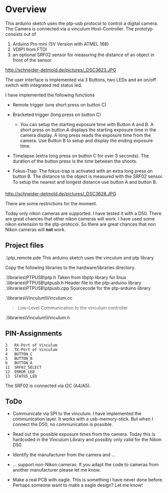 # Overview #
This arduino sketch uses the ptp-usb protocol to control a digital camera. The Camera is connected via a vinculum Host-Controller. The prototyp consists out of

  1. Arduino Pro mini (5V Version with ATMEL 168)
  1. VDIP1 from FTDI
  1. an optional SRF02 sensor for measuring the distance of an object in front of the sensor

http://schneider-detmold.de/pictures/_DSC3623.JPG

The user interface is implemented via 3 Buttons, two LEDs and an on/off switch with integrated red status led.

I have implemented the following functions

  * Remote trigger (one short press on button C)

  * Bracketed trigger  (long press on button C)
    * You can setup the starting exposure time with Button A and B. A short press on button A displays the starting exposure time in the camera display. A long press reads the exposure time from the camera. Use Button B to setup and display the ending exposure time.

  * Timelapse (extra long press on button C for over 3 seconds). The duration of the button press is the time between the shoots.

  * Fokus-Trap: The fokus-trap is activated with an extra long press on button B. The distance to the object is measured with the SRF02 sensor. To setup the nearest and longest distance use button A and button B.


http://schneider-detmold.de/pictures/_DSC3628.JPG


There are some restrictions for the moment.

Today only nikon cameras are supported. I have tested it with a D50. There are great chances that other nikon cameras will work. I have used some nikon extension to the ptp-protocol. So there are great chances that non Nikon cameras will **not** work.

## Project files ##

.\ptp\_remote.pde		This arduino sketch uses the vinculum and ptp library

Copy the following libraries to the hardware/libraries directory.


.\libraries\PTPUSB\ptp.h		Taken from libptp library for linux
.\libraries\PTPUSB\ptpusb.h		Header file to the ptp-arduino library
.\libraries\PTPUSB\ptpusb.cpp 		Sourcecode for the ptp-arduino library

.\libraries\Vinculum\Vinculum.cc
> Low-Level Communication to the vinculum controller

.\libraries\Vinculum\Vinculum.h


## PIN-Assignments ##

```
2	RX-Port of Vinculum
3	TX-Port of Vinculum
4 	BUTTON_C 
5 	BUTTON_B 
6 	BUTTON_A 
11	SRF02_SELECT 
12 	ERROR_LED 
13 	STATUS_LED 
```

The SRF02 is connected via I2C (A4/A5).

## ToDo ##

  * Communicate via SPI to the vinculum. I have implemented the communication layer. It works with a usb-memory-stick. But when I connect the D50, no communication is possible.

  * Read out the possible exposure times from the camera. Today this is hardcoded in the Vinculum Library and possibly only valid for the Nikon D50.

  * Identify the manufacturer from the camera and ...

  * ... support non-Nikon cameras. If you adapt the code to cameras from another manufacturer please let me know.

  * Make a real PCB with eagle. This is something i have never done before. Perhaps someone want to make a eagle design? Let me know!
